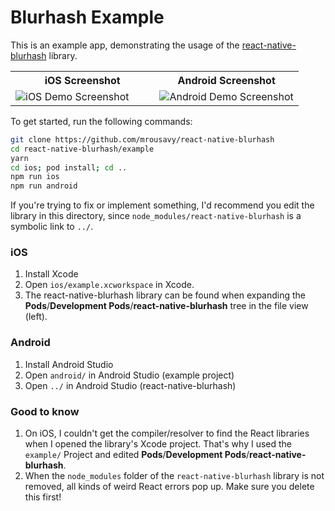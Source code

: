 # Blurhash Example

This is an example app, demonstrating the usage of the [react-native-blurhash](https://github.com/mrousavy/react-native-blurhash) library.

<table>
  <tr>
    <th>iOS Screenshot</th>
    <th>Android Screenshot</th>
  </tr>
  <tr>
    <td width="50%"><img src="https://github.com/mrousavy/react-native-blurhash/raw/master/img/demo_ios.png" alt="iOS Demo Screenshot"></td>
    <td width="50%"><img src="https://github.com/mrousavy/react-native-blurhash/raw/master/img/demo_android.png" alt="Android Demo Screenshot"></td>
  </tr>
</table>

To get started, run the following commands:

```sh
git clone https://github.com/mrousavy/react-native-blurhash
cd react-native-blurhash/example
yarn
cd ios; pod install; cd ..
npm run ios
npm run android
```

If you're trying to fix or implement something, I'd recommend you edit the library in this directory, since `node_modules/react-native-blurhash` is a symbolic link to `../`.

### iOS

1. Install Xcode
2. Open `ios/example.xcworkspace` in Xcode.
3. The react-native-blurhash library can be found when expanding the **Pods**/**Development Pods**/**react-native-blurhash** tree in the file view (left).

### Android

1. Install Android Studio
2. Open `android/` in Android Studio (example project)
3. Open `../` in Android Studio (react-native-blurhash)

### Good to know

1. On iOS, I couldn't get the compiler/resolver to find the React libraries when I opened the library's Xcode project. That's why I used the `example/` Project and edited **Pods**/**Development Pods**/**react-native-blurhash**.
3. When the `node_modules` folder of the `react-native-blurhash` library is not removed, all kinds of weird React errors pop up. Make sure you delete this first!
